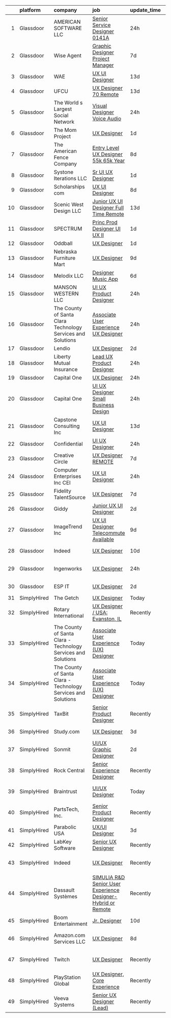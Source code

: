 

|    | platform    | company                                                       | job                                                                                                                                                                                                                                                                                                                                                                                                                                                                                                                                                                                                                                                                                                                                                                                                                                                                                                                                                                                                                                                                                                                                           | update_time   | location                   |
|---:|:------------|:--------------------------------------------------------------|:----------------------------------------------------------------------------------------------------------------------------------------------------------------------------------------------------------------------------------------------------------------------------------------------------------------------------------------------------------------------------------------------------------------------------------------------------------------------------------------------------------------------------------------------------------------------------------------------------------------------------------------------------------------------------------------------------------------------------------------------------------------------------------------------------------------------------------------------------------------------------------------------------------------------------------------------------------------------------------------------------------------------------------------------------------------------------------------------------------------------------------------------|:--------------|:---------------------------|
|  1 | Glassdoor   | AMERICAN SOFTWARE LLC                                         | [Senior Service Designer 0141A](https://www.glassdoor.com/partner/jobListing.htm?pos=117&ao=1110586&s=58&guid=0000018290d604b6bf4d96ce79d32373&src=GD_JOB_AD&t=SR&vt=w&ea=1&cs=1_02724bdc&cb=1660287321622&jobListingId=1008067765389&cpc=214153447B1391FC&jrtk=3-0-1ga8dc16rihkp801-1ga8dc179i9jm800-36cf27e8917f693b--6NYlbfkN0CNayYzF1mBaI40OgT78t3Q2d9IxlwDzhsYR4HK7epYUURqj7ThGxAT4h9lOQYmKq9R3ry62CA4koyTcYr3Zw2Xl7Wk_LJppx8iOy81pyvJTYTdEu3LB-KunCxo9zQ-ykFkhUcCsz2tbVAPKkn4sOtyM53CnghWURXZsJEgUIdQ_oWhBsHE85R1IYBP4NZJp5QqqjjGR8vKN3zJHIPVShisflpEEm9BNCUcJVIkgUb2Pbvoj6Xt3XM9kJhPNHKsYCQNagRbsURdz05OrOs6DBvLbd3ruolA1PQsdA-8WgERFYflOkVPxD0SyhN6nq58ZY_ERWM1BkFz72SzDp1xfsyFPP2VLaxdeGL8kZeUqaQIC3mRGmyDKVUYDRM_qd_KVrxGG0sPlkXkRB3Ug0eX1lteHMA2CuYv-CFH3dhUeZKq-xhqkyEhA3r6d-iaIU9OE2Wz5HdcBLC2Kh9ym51nIsPk9mw91_0MAWN_jx6zO2Sd3qP1iGnXT_GcoCGr3MAR-8RYBXopoPu6PQ%3D%3D)                                                                                                                                                                                                                                                          | 24h           | New York, NY               |
|  2 | Glassdoor   | Wise Agent                                                    | [Graphic Designer Project Manager](https://www.glassdoor.com/partner/jobListing.htm?pos=111&ao=1110586&s=58&guid=0000018290d604b6bf4d96ce79d32373&src=GD_JOB_AD&t=SR&vt=w&ea=1&cs=1_27d55584&cb=1660287321621&jobListingId=1008054049171&cpc=3999BE48C643E528&jrtk=3-0-1ga8dc16rihkp801-1ga8dc179i9jm800-21ca0f20fe3c94ba--6NYlbfkN0AZiaPZyccuKjlre0e0RaBFeO48J0QExrO5hcuLctOVaPe6Glnh5giSs6AGTgixJykz5he43CJqURQ9viYJfvNgl5UfKE9OSFbZWacjKhylcihXFNJoSQoDaVQcqwEhN9MFMNXeB0BfidCzYiaXXn5VEvjXZpgvqCbwHrCoZE0mrzJpnUGRCxyPK7ilK1AE9Wmi-DTOCjJv4g-j8i11QpV2k_NXsNRjd-bazuS2G8IDUGirxPapYIfydJDbeXAMRhOdpgsoUwXk7s3-E8w1nDCcUO-dhVz63GlOu9nG-7NwJVEuZR9u9UP5Sz_GFa9GCF5v-laqAs6HtSnfPfjohipEQiVhPNJZjVJlvq4RBnJi8e2AL5DrcBOpam_Tb4YmU2QOP1Nt33Qt1AoO14Mk8ypj2__csk9yEES4WH8l2wgWKNSANeVKwh4FBX5IdFCoJrXOLB6TCpAim19maOpq-mobNIZSd4pih0AWIQKnKxZ_lvlfXNB5vyVdALj-kvy2qfHpEZsm6wgQPfeV2_fTIb3E)                                                                                                                                                                                                                                                   | 7d            | Fountain Hills, AZ         |
|  3 | Glassdoor   | WAE                                                           | [UX UI Designer](https://www.glassdoor.com/partner/jobListing.htm?pos=102&ao=1110586&s=58&guid=0000018290d604b6bf4d96ce79d32373&src=GD_JOB_AD&t=SR&vt=w&ea=1&cs=1_375f6c12&cb=1660287321620&jobListingId=1008038079595&cpc=24BF2F2386F532EA&jrtk=3-0-1ga8dc16rihkp801-1ga8dc179i9jm800-96f810d3dd78a011--6NYlbfkN0Bl9QJxqCZcWcAyXa034HOvbvet4oZucNDN581_ynRfl1w4Z2vSbYLN9J-8UY_LNbg3m-wMLwqRrFpu-w6Fm9bPy0kEXKbXLW2JhRjyeVIahrFNWy0-9x_5p1p1HaKqIlArE7_fjiNvi59wTmWRIQFnQXAdZ0TN2uC0Qo09sXqJsN5MOWqfKoMeCEFkTfsYeyR7C7aJm5fpR9PK0UAWaU7ShP-p3ASCbFZwE6ot83zBnaHYvrpJgPWikyvfX2DJpgjNeuVgGDdIBxBxbmpQLOajd3DDYV9AJUFudTLu8ITuK5CA8Gt9XM6keY2Nfv57YWg_HoyktwKpE8z65WBSDNeM7pJRinl0LT81k7Cmr9voPUJ-yI8xTAI5dX5qyGyQK_zRaS7913N0qAgNf4DvcOvlpEOo9-AcZ7GvQUhQdaE28SvHRFmlUgAeh9LBj9loAMvnDykJWzwgu3ibKTAyFA7RMXYgtUX0Kf-rFjYR4E4j0KMLG-DuiLXnqqIaX3DTdA2igGiHovHfRQ%3D%3D)                                                                                                                                                                                                                                                                         | 13d           | Rochester, NY              |
|  4 | Glassdoor   | UFCU                                                          | [UX Designer  70  Remote ](https://www.glassdoor.com/partner/jobListing.htm?pos=115&ao=1110586&s=58&guid=0000018290d604b6bf4d96ce79d32373&src=GD_JOB_AD&t=SR&vt=w&cs=1_dde676c6&cb=1660287321621&jobListingId=1008038574160&cpc=663B5FE45D73772E&jrtk=3-0-1ga8dc16rihkp801-1ga8dc179i9jm800-f5468c60b83a6162--6NYlbfkN0COIsiAufoJ7TepyQfZuhbLpUrlZy2PvzbTOUqn2udifdON2YaSOJXrhfeJc0Ki4sukQjzt4wfDqlHAXQtPSE0yo4y-DN7DSyjd1fTJvLL0mz1t_A_TWIHrj8AhkASkwONO6ui2CxM06CCNXUSRTcQ62dfCFtpAQ9_Ltt6uK4B011nx4VrajpPuQabzQ0HfpLolW91WTr5kss1wcmLufdjl6u3MoZqAl0T1566azFW4LcVf5PWC07C-grMESbHe7O94zdhU_zAwDuienSQhcUhaCMI5McXBWUniia0s2AipTeiLcq-oI30pFd-uMK2cJ-vLDdo6bAVWgfGE742EFcXbguh9ME_4kLcV-yOY9Z43-KlvpLTdVSMC4lTgqfIqn0iY_KodA9qplP63Ho9hLZqgjsmpnR9ccrHRj7foh4DYtWWoTiVIfxmU9rJLq_gkNAqsToQK3vk-Plfgj-k85SeerukwMsWXGv21WPojQOxW8tH_7RZE6wCzbN2ZtSkabtXshJeLWMhrTNz9Z3gtQhHmHL2GOgHBnS3Uf2qeRlLp3aAca2Xbyv4k2vDdYcOVqRcIguHE2vdthAZk3Bqsj5qKNotUCBybzLTtx99TzPsNM3x-OczvC0sYca5e9-_DpZxWnsWjivHTRIjUP8kaquV6cYD1huq6nFTaWCXXwob-7FxrLCVaKqNXC9kyrihDANxf630x8dNqlEJCoqvfQr4LecEVF75RM30%3D)                                                  | 13d           | Austin, TX                 |
|  5 | Glassdoor   | The World s Largest Social Network                            | [Visual Designer  Voice Audio ](https://www.glassdoor.com/partner/jobListing.htm?pos=130&ao=1110586&s=58&guid=0000018290d604b6bf4d96ce79d32373&src=GD_JOB_AD&t=SR&vt=w&ea=1&cs=1_0c9499c7&cb=1660287321623&jobListingId=1008067051053&cpc=59DEFF8D475298C3&jrtk=3-0-1ga8dc16rihkp801-1ga8dc179i9jm800-1209053d89b55e7e--6NYlbfkN0DSgjPPcnEdvoK3uuxfISLALE6pB1FR7YSHOr_tSg5_QGIhoz_2VqUepdcKLBLI_zTQW-ZBBRDRWOmMMbXSs6MnFFLHlAbrNBbLgj41y9kmhH-7ZuGawjtk00QA2SDA_dp_huO3uZNf3VBl_88HI1MpiSWduAg8XKkzc864kPjjJajHdUqvcTZGZcy2QsSXz9NlGfJO4ZYH-cRmCrpjWCVnapaWP8iw5cw_BeNMsa3dVe-bNNn0mt-83UC68Pquep6vIu0pKfhsRk-z15i0Ga8aWemZoZbz0dE1NjRHjDVSpQacQ0INUdK-yPbh0YQnw04kMVbFD7bZxOwL6heQdqvrwZl6Sf4OqvUaR2OdxCE0So_wtjZmtwYvBDtIsqdNberXCupE_Ha-4dH_UX996W-J4xN0VKPaJvPOwur7rq91pL97KC0sn52XXooxmjkLU1ntMHTRR4d65UP8awTnupfASCTyq8fAywmDMTstQNhY2r2GmUBFACZHlvBZbHRJWDrE1oB3Qm4kAcKAKL6e7C4MXVCLtnBj7ejP3bDWC4VpD_dtylIt8ABXZ1wSQOe2v_a1OS1mp98cN3Xco4R4bz9l)                                                                                                                                                                                      | 24h           | Philadelphia, PA           |
|  6 | Glassdoor   | The Mom Project                                               | [UX Designer](https://www.glassdoor.com/partner/jobListing.htm?pos=119&ao=1110586&s=58&guid=0000018290d604b6bf4d96ce79d32373&src=GD_JOB_AD&t=SR&vt=w&cs=1_c943d117&cb=1660287321622&jobListingId=1008066033947&cpc=84DBBAA61F05C438&jrtk=3-0-1ga8dc16rihkp801-1ga8dc179i9jm800-3414a3e727ea5e7c--6NYlbfkN0BDp_epf89aHDQhKpPegNJQ_ldQpEFZQsM9OcONMGxWx6pU56EKHF58QjVdAUvn2gWIlvxUIluqfvfdJFYL37_q6s0NJU9gFX2FVfF9TILVN2RsFiovdMMTsTZeZoFF37_llBp2GabR0w7DRJUkjSG-yT1mEbxsgK5KNtFMzY48VGZw_2jWVGuER1c-3jvhR0dpNFJ3gZcPaChddxL2R_Lp58htmlxW2beTjTMraKvTFx0c6VycVv3mMrQE4cLpaSE2WmcwsqCdM5RPhgsuqXErkX6km6YAEqrs5xBNt-79VE6JUeOwjtMdOFqDcQVMlLxozxAquy5trSTO8CtqHo04ITR9Lbmi1r9-XQ0kBdEh7wY3oJK9w0aLox8EvY2OnZtVScYANKVN4yUv_xgjxU1JnmyVSw1nqQDSoWIhooC9WSNbs7urZw7ywoeCWkwo0CrxA5PuRhMC6zJa9CLmKXfciUt6NXNAzeBaFRd0O0lkLhCZq_mkhuxrS-9K7kOyoGtFg_RgqctTwDaqWjm_x9cd9J8Dq6Fo2I5fQV_duFZ2BMEmFQfxpO4MCgm0hNT5aHtV5CyyujemUw%3D%3D)                                                                                                                                                                                                                 | 1d            | Remote                     |
|  7 | Glassdoor   | The American Fence Company                                    | [Entry Level UX Designer    55k  65k Year](https://www.glassdoor.com/partner/jobListing.htm?pos=101&ao=1110586&s=58&guid=0000018290d604b6bf4d96ce79d32373&src=GD_JOB_AD&t=SR&vt=w&cs=1_1152ae49&cb=1660287321619&jobListingId=1008051855167&cpc=BFF9BE5BDD8EF644&jrtk=3-0-1ga8dc16rihkp801-1ga8dc179i9jm800-05aa0501840e2858--6NYlbfkN0BXgK5Wey0GOC0s_U38rHIGDtN2gdI3pSTCxs03z5tTKHe3U0UllZ0Npu7dKq8V-92-r-R6XlKSF5K1loCnEKRCT8VU0puJiiCyB0yOh-c7yUcLJNQ7oWPbCdvBL4AUrgaProFPSCMkprSP5RAxFZvI9ZeSmgGM_Pere4E39QFzO88JPhfXQFjhQ4HAjH1WkJK8DvDws32pKja4eAt8np8oFTrEP5ZlptziinAWuaqfLZQln0RsTjAid-h5dDh3sZTnE8zivRItJwkNaIid9jdrD5SYSV2NF3-hnjAFYJ_ngOcFiKrFuZQO3cP90z-I4qL8_UKNRqte86oeb7MldBY9nC4--i0Pw6qKP3oIwN9yt5xMOt1DwXLPqcgud7PE8B6GkuFNJWAs1rq3JikH4paMtmNJNvVwbFW3rd38edr5Pn91NylcV3atsVxCEVblW9_5hlqoE7jOZaQxgVBmw4xDLDpJbW_z753-8oYifU23eLuWPIXSywJAo_kJn0_nTpjUG7DAHDtwrLz1UVyOT2ZdPDw_Ml2Ghi9nXkHexcqP98e31s2XMzgy)                                                                                                                                                                                                                | 8d            | Lavista, NE                |
|  8 | Glassdoor   | Systone Iterations  LLC                                       | [Sr  UI UX Designer](https://www.glassdoor.com/partner/jobListing.htm?pos=118&ao=1110586&s=58&guid=0000018290d604b6bf4d96ce79d32373&src=GD_JOB_AD&t=SR&vt=w&ea=1&cs=1_b1178340&cb=1660287321622&jobListingId=1008066055467&cpc=853DEF62E69EE75B&jrtk=3-0-1ga8dc16rihkp801-1ga8dc179i9jm800-b22f278c9f3f0c76--6NYlbfkN0ADGbtVOLU8f41cQktJ21FYIQP6Y_sULqizaw5S43prLvuzToScTk3L2T6u3qze-SW9URA4lLF50hHrMF6kcBvOrRXNQm3FGw_tKl2MOzI76LyYWKu-lWXDWeC0zfqAC3e451UapxU1EU_MVPu2V4RYa1ERVC6nCruMFTdearK0NjCLPP0RcJKZTRDfvSFuT1f5wyiB_7sisUlCAg1LHu6fh2wkq9-PG8XuDKFEljbsD1itLENi09nEx3vCdkQwpXZ4V2-zscCU3jLVL6aSSroqCCHndVmJ8dS8WaHpmL3QDDOdVa0zGdufQj9gBegXZr0SVABCDAHkWxUr_g4y1WieXHPHplzu3J2DwjMiJI2Ae13WOCuTfsatwFGTebdQtsSjU5owD66yoX5LTwdntLb6Q6g2i75drxI0GK5tuKG8U0nfURL_mNfE3wlLmOtoNDG105Zyj4hZe0l15_8cZ2VpSJ6J8XjlPvSn1sZ0jkRy2oHnfDIkp5F1BCPwRsa8qTa-Nx9F9i2fug%3D%3D)                                                                                                                                                                                                                                                                     | 1d            | Remote                     |
|  9 | Glassdoor   | Scholarships com                                              | [UX UI Designer](https://www.glassdoor.com/partner/jobListing.htm?pos=110&ao=1110586&s=58&guid=0000018290d604b6bf4d96ce79d32373&src=GD_JOB_AD&t=SR&vt=w&ea=1&cs=1_65bb2788&cb=1660287321621&jobListingId=1008050079238&cpc=545C0D17DAD7ABB7&jrtk=3-0-1ga8dc16rihkp801-1ga8dc179i9jm800-97a8acf3ea5c8738--6NYlbfkN0DWtRa9NJfjQIs4MWRRqD4F41esfMsK79cV24t80VXfzZFDOyjDImd-O2TBHvFoHtLr3-3PIPVt4Nkd28xrIkk47n_PIbUDEnGGyWir2OTkskoiCdE_TwvvIkB8SMqB8nxYxXsVTFUAfKuWQwS9A2Fs1t4C7WHXKj1fjqB92hcE2iOCk6_tWoYoh_gB6y9bqOQ_lvJZZJ3uHCKT4gGjJCUD13Es-hfAvDSxFGdyWT8zTd55H9QMNjTJGksD3j9Bv30Fzc4KTNsmsHjAnbHwdcbKevjTg85UApRdQnOrz6cV_Yj6ZriJho11WLjbWtjJo3did3qu8rTkcmaK0rMvpMJCqb_EmX00OpYeFHN33pxmon543VUCBQrpnUgScdld-_UWcfHzrRKiuyCsLc0zbzbvLGduIPOEFJ55Id13n5wsA_XMMGLgpTnnLyfFLbQacdv5HpveAKCaNomIKtduf_okmpJ25wQfx70yorA22TzOsmWC1BjmGCBV)                                                                                                                                                                                                                                                                                                     | 8d            | Highland Park, IL          |
| 10 | Glassdoor   | Scenic West Design  LLC                                       | [Junior UX UI Designer  Full Time  Remote ](https://www.glassdoor.com/partner/jobListing.htm?pos=120&ao=1110586&s=58&guid=0000018290d604b6bf4d96ce79d32373&src=GD_JOB_AD&t=SR&vt=w&ea=1&cs=1_17bcaf21&cb=1660287321622&jobListingId=1008038829494&cpc=9908D8D4413DBB8A&jrtk=3-0-1ga8dc16rihkp801-1ga8dc179i9jm800-dc813bf411e91ac1--6NYlbfkN0Di20U8kyODQb6-AO2Vji-gz3AZLHnbpBo966FLagvruq3rFILu0QvDCpK9UhdhY_d3JowbU6n4M11Js_LYbmnqLHRnBQlkIY0B_Cmuwl9MtxMY5L1RwWegY5XzXch3d-pZliW03Y6g450BCFkjxvpcFSRt0cU3pNoMNOeHGzZK_laZvnMCqk-rCD8hJIbvwz4ZbPcMKwyh-Log43iRyszqYjfG4yCLjYuz7GhTk8aMLrqqq0ygi2bkz_RfhIdmMq7jJkACQFqAv-GPacltRE5iJ7ahYD3ku3-oImKFSaFKs89sn-sq1yjvKcIKRcvLFS041dWEoFV6s0E56srSf1H5aZBP6NopvxVT9kwZYZ1Gl0CrUqD-6C_YXV4zVA-xvBXFcuewepOWOjOIlYD91Xg5CEH6Gz5oDbf2x3ZQkJVKbUwLNVED3zAsitQHHlZYPMbE470TYzddqMdt01092M8k)                                                                                                                                                                                                                                                                                                          | 13d           | Remote                     |
| 11 | Glassdoor   | SPECTRUM                                                      | [Princ Prod Designer   UI UX II](https://www.glassdoor.com/partner/jobListing.htm?pos=125&ao=1110586&s=58&guid=0000018290d604b6bf4d96ce79d32373&src=GD_JOB_AD&t=SR&vt=w&cs=1_57b995e9&cb=1660287321623&jobListingId=1008065989121&cpc=DE56C24FF6DEC286&jrtk=3-0-1ga8dc16rihkp801-1ga8dc179i9jm800-6900457101d87a3c--6NYlbfkN0CeXNZYxOzgf11O9-TFJft4I5QLQjKTqoL33Rtx55G7TvJvoeF0OvnalWemQxNwsZs1AVdEbmyZ6lM69RI5ROspJ9A7UCABocGYZzl_-VyuQNq1W-u64cOfQOGJQd9xBbDNXlFiTndjfNVPmynPMxf8Fuf_tTQF1rD7gsMOY90kxnzr_sR_Ndt8rMxAI3pYgcivoj2fRu6KHt3V3Dz_2r4OngeNu8gY3JHIFzwLOZN6jGvfRAic43VcA163wlL39lwjDFAQ9Lxax-LSbda-VXApDRcSp2hB2PBtUdefDU1esY5iIcmmRNCL_VvgKCxt-W0BDoz6sHKRfT2yQV3wzHGXC0nSLfA3L2rmeXSNF5wYc7mvMlJJ2o9_80cTGZZkmQs0m4T0CTkuVbWvNCrKvw2CZdODlzT38qI-xBRyIyzZiVzT4_UM7wM3m25ZtuWfrSM%3D)                                                                                                                                                                                                                                                                                                                                            | 1d            | Greenwood Village, CO      |
| 12 | Glassdoor   | Oddball                                                       | [UX Designer](https://www.glassdoor.com/partner/jobListing.htm?pos=126&ao=1110586&s=58&guid=0000018290d604b6bf4d96ce79d32373&src=GD_JOB_AD&t=SR&vt=w&ea=1&cs=1_cb9dcf7d&cb=1660287321623&jobListingId=1008065550748&cpc=48B9F4758953335C&jrtk=3-0-1ga8dc16rihkp801-1ga8dc179i9jm800-13a53b514d376306--6NYlbfkN0DziAWqLD5XV9TlwCv7ToMcEMGvo4Y0raIGKY7Wg0KrL3iGx5yGQHVpqcwrH9QCqcIn6oJl25_MGg_osxpx4uNaq9xXD3FGBjmBsJ9oWYNFeW9KjNwwlEIO1ycXpO1bypm5bsoa8-TPq5q4RC-KmjUN-AvNciVI0QPCmdJBQznJb3H82UpKN-dvarcR4msHSuB8NmCfJXmkpEFJSumOvXM5XP0khfqtxBk_p4UJevveFVabH08YD86-wM3akyBAoZvWoZdj2gmPPt_dSoqSRKSsI1tGQq12sHc7_cF1BYvGZsDISCq9eiajVWD6_0vVjVruN-7qdqr6B85ofFiwZl7dM60i3KGJtGZye2iVz8jZVXGu8p3RASt11GKRbNxjJn7eJBFzgYB5JM9dvlqeYb3LOaBuxko6_2-FTd2FULpoVs7cd7f4eJ0-B_h_g4xvhPKoIa5Fys7mT5OKITqJ5RTqWT57X9lyrWx7R0vIYPNK12kt57Hhij7E0ncmPArQpexOmbyNUkgqaQ%3D%3D)                                                                                                                                                                                                                                                                            | 1d            | Remote                     |
| 13 | Glassdoor   | Nebraska Furniture Mart                                       | [UX Designer](https://www.glassdoor.com/partner/jobListing.htm?pos=104&ao=1110586&s=58&guid=0000018290d604b6bf4d96ce79d32373&src=GD_JOB_AD&t=SR&vt=w&cs=1_3dce1d36&cb=1660287321619&jobListingId=1008047340147&cpc=AE9F6614D4EC1B58&jrtk=3-0-1ga8dc16rihkp801-1ga8dc179i9jm800-9b2e3a8fe8118220--6NYlbfkN0Bx2LbAMGaa1rfOK_nDgFH7iPSITMHVlgswTeCEeQLKjCuu1dnVq54j81YJZ91nc3JUFXe72HV77g4mqc9EyYuZRG-gHmitGviLM2xODLgLwRKQsUw2QXgCV7dr4Xs2orrvPINdZPivXiKBTbSHVmqEIeh-FDPoqpwPhD7KPyoU_wTbR-LqqhHv-HnTjYsqYrpcUEoCdgSprS1JZAX_RE8eLyYqbzoTt_Pdf7IgNn3ziAdNWyA8nzDbJxfA155NjL21aARzwNH7Ls9nJQQ2weYMnHRkIJzUDMiq2-CyhPcpYZ9atCHgXFqvQYT1x3jYfB7crLGw8Ut9rLO2oNJ7RdAVi_Y7W_uFuxk7qkoktB3bDz8oW8aPqzRN2YOBB24b-Vg0FXMsLO2hlUWi-y_aqs0dpX-YvA4gYbPDh9u6pPYx2ENp-InGOmzERcVmQYbgWeS5wFZyqvYcGD-fWgIjE6CZ5KrVXZPHByKDn3oRICLG8Kw0HPIbWrWVhubbkYLUf7HXNZQfEotPB1CqmQESliE3PzduPhWOt1twAk8Ah-JL5D2t5SJTSEoCaG_GHOZBXA4m2dN2Xfp359r09vicJUPSsuJxmBNlqsH_c-kQiA6QhnTtKq4oMtWIOd8b-8hkGMW597hR9YZFwmPOm2vVi4SoJmj3ZvccpNyA_0PqTlH_dw%3D%3D)                                                                                                                 | 9d            | Omaha, NE                  |
| 14 | Glassdoor   | Melodix LLC                                                   | [Designer  Music App](https://www.glassdoor.com/partner/jobListing.htm?pos=122&ao=1110586&s=58&guid=0000018290d604b6bf4d96ce79d32373&src=GD_JOB_AD&t=SR&vt=w&ea=1&cs=1_5be19b36&cb=1660287321622&jobListingId=1008055438090&cpc=1120CD366D53BFD9&jrtk=3-0-1ga8dc16rihkp801-1ga8dc179i9jm800-ac0a77637fcb9bf8--6NYlbfkN0CdcVd3SDA1nO7RkKTAACmPV4xEt72Vls8LI2dqcgyOeN2acpaCqCtZFHnk2S48trzC_ObnGTOTe5kRGfu12v_De9jUavP08A2WRAog3aMdsjAI6I_R6O1cDNNKEa09O0E-iwX8N1-oYAU5FhKvOy5-7BJpglUoUiSCUUUOXhjsOD6RkIAJnCdLFpw6ltgLpfhI2P9kxW_YYQn9ooWf04zXAXTA-J5pZAjCYGBwwRvns_mXTQsKKPyW9G5XGQBjXhi2hFjfhJmRSrrCrbmtmKVXGYSINB8MIDs5pw4ZUXpn0hylzi4IbqGiiKzQ6xyzqzB2mtrhdErpkW78g2yjaJur1LmYd5XYKSv5uf1sWFzU5ReKKnN8VYGSz5rRk11Hy9M-VxpvUp-fDdFy8xyeV9ebTZrXxmsUftTMrPi4_vrEnBWg49KiDF66rQBj1pjUXihtbSDnz_J7yUSnmn4KJi_NXyUzZq_SzhrZcaod34lyyOdvD26s8E_r)                                                                                                                                                                                                                                                                                                | 6d            | Remote                     |
| 15 | Glassdoor   | MANSON WESTERN LLC                                            | [UI UX Product Designer](https://www.glassdoor.com/partner/jobListing.htm?pos=107&ao=1110586&s=58&guid=0000018290d604b6bf4d96ce79d32373&src=GD_JOB_AD&t=SR&vt=w&ea=1&cs=1_8fea74bf&cb=1660287321620&jobListingId=1008067754530&cpc=C49818E30565E1C5&jrtk=3-0-1ga8dc16rihkp801-1ga8dc179i9jm800-dfafc802d366770b--6NYlbfkN0CDuvr61fPbkBRmOc7wEo8zVc7w3kfgpjsKNZ1BUbVXatNOlODdKGhLzu0oUPUo0mNrdIre68B8F6EeXQ1gruyHEFJxIsmpQbtoBPAjclW5FjW_CuSD6bYDF2y5TpFSKLcdoA-LIRMJ0eoqnLhX5Qv5MTkdwsXj7jC_KL9aK2d1PjCapOK7Krg_cy1uCay1O8zsX440F4njCqiGKELtfhcpLiPu6QhClEItEck5yIpM6wrdf_MSnGjsjWpXr7hge4oAoM_3azuqifnI0q4kt4WhlFISfWtUR7pvblvyqeRAVRmscYn3kF-ekUqex80bnvAacEFhQ5hv0RLVBXODauFYY5yyWIZNI-8bRWfiFWV552Xxgm2-Nek8hxZnn8289BetCzHQ3PvwHxXGRARmvsinWtdwejX-gdcrQhLrGOe91h-o5NbZYFVGMaB9P0C8BTenpk4SvQPAYknzJZC3nKbtMplRhOwzMKTFeWnjFwtM-VBYMBseSAVXzNKXaQKxBkqwbdPApcLdga64naUeLjxrE2uhpLg-ZZ28nvoacTn3-sOkei8fBOHk5S3JEwijZsFPNTumXDurZMNlAwcNdSYizSQRuBXYuYs92Z-VNgAJwXfzkM_JUtlmaRL34l3PDrWDqHiIirFp2H9iYQXGrUGSrtWvCi25CokyV4J6FwuQ6WmHqOZtnZEQ9qNh9F_huXM5gfRLQ79z0PIZKmVjx4n2Z3tVXfsK7ZNB6JPeMVdcefXugM5oYWFHVo_Y6M0Z2UzWl59nhRnWzA%3D%3D) | 24h           | Torrance, CA               |
| 16 | Glassdoor   | The County of Santa Clara   Technology Services and Solutions | [Associate User Experience  UX  Designer](https://www.glassdoor.com/partner/jobListing.htm?pos=109&ao=1110586&s=58&guid=0000018290d604b6bf4d96ce79d32373&src=GD_JOB_AD&t=SR&vt=w&cs=1_cb516b1a&cb=1660287321620&jobListingId=1008067275989&cpc=973E6D846143997F&jrtk=3-0-1ga8dc16rihkp801-1ga8dc179i9jm800-74d31f3be24eab58--6NYlbfkN0D0uiyjuZXnA51WfIxe0zjUQuLZESkTqqPdEkCq0M_K6JTlFVFhPFVHAoY2qqYxF7GG4bCLQ8esXqsQlJJa16aBzcqoVcQZSiOTmj-slPCh4sXTxaNLEYnFDS16yup1XYiOMXnl8QiEQfpyC-xAzrftk57-A-KaM_f__VSI77ZcVCjl71MWgW3J5s21LNM_k6m_RuKh8-e7-vu_qgqHUIi07pTkx7AdaDB0tyvDVdURIqnPj-C-8hXJd3l3Qr8d8mCnJE9fKTrVsUQe7lYInShclJL95oNg0iwH4c5eSch9WZuNsXnWWbmOPnQSb0XAwaqDBLuS32pvzGOIJBz_tn8b6R6nGlzMteOuHBS81_byWPlcKbzP0lPkUR9FJ7hXlauGKeJR7-j6Bu_ROYQ6a2piUavuJc--ddvV7SdAB6lKhIlZkzxeevnqxRNWfyIbxUwkKX97NZXjHFyVejpD8rHDGeyxLwKrZgdwYLsTuqIinsgpgV99CDeG4s1uAMvpgCMHyw_HC2X0Cp7xu_OMB58PmTVoWiBrRc_JBSENkO9yiA%3D%3D)                                                                                                                                                                                                                     | 24h           | San Jose, CA               |
| 17 | Glassdoor   | Lendio                                                        | [UX Designer](https://www.glassdoor.com/partner/jobListing.htm?pos=113&ao=1110586&s=58&guid=0000018290d604b6bf4d96ce79d32373&src=GD_JOB_AD&t=SR&vt=w&ea=1&cs=1_11a7956a&cb=1660287321621&jobListingId=1008063542925&cpc=280AB1FAEDD8D536&jrtk=3-0-1ga8dc16rihkp801-1ga8dc179i9jm800-a6cf33f0da7aa4ab--6NYlbfkN0DeDTa8A5XXaP3hF5RUeGNUidlMB_lbQpEViSkLjPD18H4tnerHt4majvAAfyJrokhbXvatFXVw-Z_JJ4Q9pLj-hnrVK8uKuSnv5vvZvQV8dgHtf_LwYcQ66ho1cgvat75PWBUsuNN3nGAYgPZI1m-hlPHpuHTMp3a7gX3bplL-O_1icY7v_BGwJEDAFnLsDEjH7XkHK55utigFf1L1aBz3sHRmn1bcak4mY9VQtFMiDVqn8yEUjs4VUxV_aK4kXjfii_5ye83BH5AnE7HlqD4BXPg9eNxFx6A3nILURDlJ7V6Zos7iUFW4neXXxVvpalyxlV2tp9RdOc4h6g9tbpHx4mIbXnXpArhnUAPI-LsrqY1sDjgNRSK7Jg8t527BP8pz8yV9D2fH6Lf7jQQycbL3Xt6YjpLEKkUETdddx1qYXEcUSlQofDfE1yfaJ6gB7oLWOvsjlsDtz3jEO3oF6Gl-GJw1p-zWHxfd5-9zqebkZnaqkwG5baQne1dOKYEtSshsJaQ6SNXOc00DHz6TRZTX3_v5suLUvv45QI3JUpSIRABiB-46AJUSKM1jSHGZDDTrf4_FqloEvjFZTiLF2lum_bUbWzFOwOeGMIF2Eel-DA%3D%3D)                                                                                                                                                                            | 2d            | Lehi, UT                   |
| 18 | Glassdoor   | Liberty Mutual Insurance                                      | [Lead UX Product Designer](https://www.glassdoor.com/partner/jobListing.htm?pos=112&ao=1110586&s=58&guid=0000018290d604b6bf4d96ce79d32373&src=GD_JOB_AD&t=SR&vt=w&cs=1_5f9f6434&cb=1660287321621&jobListingId=1008067526227&cpc=9900C911F071612A&jrtk=3-0-1ga8dc16rihkp801-1ga8dc179i9jm800-980cb6a37d675ce3--6NYlbfkN0D19kSVUiNzG2UWy1lRGehFMusHrHGUl8ru40ax50wmt-THYVDVXiQ1RxehNPznEJF0ng2l6puwPyyCDbTQo6YURMUYLftQQ9L7Ru3t_xPqM1FlSwkHNvGeWcuuMZ94PqsDQyJhuBVuITCyQEy1lDWSOWEnVJPd0fs2-pB7nPL4pbDt4fX8VW653tvYXEr3mWv_RRSQqAFML4FWmv4fCE_GoFxlLnuzHAAukc5XwDdrxgiJIH2x7HPXe-O_bFIfBzoIk2b4_CI0H97e1Ofmv0DrQ5ZeecYxinWz7FDnV9CoCh6eRcmqE4QgByu1q45zri3FYdVCpefR5zTbV2CDPwR3h5kVU-wzbb0r3j9R4ig6CDbDog3BzwN3IcHihpNyPlik0jvtCk3mpx1PCgI1FcSbrZdOpXMjp6mdgfHNU2hhaqCU_byh-pZvO1D19tjyK4a2bL-GsmJWjLyeCiDlxrMY2mHJrhM7s4P07dFYCmXYkdpycCmGeOpyZAUpj-oUiXpoYlZePdZEJ8inp7u-nQLvDnCvFDQbNlKo1ybiJPaI7iHKObNQbfDRYS2nWW5_Z8jKHgA1yzsgTa9oGxkulRG2NmfYD7dkL_oWyvp0wGDssvv9rJbjaT1wKZKh4Aao2nXbQxFw4l8Tm6lHrnyjvo7p)                                                                                                                                | 24h           | Remote                     |
| 19 | Glassdoor   | Capital One                                                   | [UX Designer](https://www.glassdoor.com/partner/jobListing.htm?pos=106&ao=1110586&s=58&guid=0000018290d604b6bf4d96ce79d32373&src=GD_JOB_AD&t=SR&vt=w&cs=1_636cb0ee&cb=1660287321620&jobListingId=1008067654584&cpc=82ABD2B5CEB98952&jrtk=3-0-1ga8dc16rihkp801-1ga8dc179i9jm800-6f2863e4565e9c1e--6NYlbfkN0C3j_zLGvpMLCdiZ0WC46XqVTA1VMZzOzKXPhAXwYlrNb9EbKZEg8x0wzjxx-xvfPodfTOGSjVNGXuNpLG9B64YMA374SFhvrFPPeR3yRu0b1w_td4DKNHqUHcR9BfkV8HMrZXNTP42raDA4UtmNPjeEeRC9Ofaybs1yS2lCfMZWOrAaiZW9lSiQwBGMCwowN_qwdTlgWfktNexn0S1ZO6xu0QOiY7TjAMccOD8BjSy4SifBjp5yx6uDrLlK7rLuWYbYuspA3J3Sf5yN0DTXhJIcENx5LVsmyDDmC-PXJUfd_chBv-JgWzsMYxeB7GY4OwqcDtJYOGvcojsykP9DL9C0quAQYIB7DbeQ1skrh0wuImImgb_rIh4BloZi969ViG5JtwUxJAiTfwHCeI8V-qyjU952iQnNTrpAoaXA2dwim1_DYMzUpcH5b7srvapi98%3D)                                                                                                                                                                                                                                                                                                                                                               | 24h           | Plano, TX                  |
| 20 | Glassdoor   | Capital One                                                   | [UI UX Designer   Small Business Design](https://www.glassdoor.com/partner/jobListing.htm?pos=108&ao=1110586&s=58&guid=0000018290d604b6bf4d96ce79d32373&src=GD_JOB_AD&t=SR&vt=w&cs=1_d62d7237&cb=1660287321620&jobListingId=1008067654623&cpc=878687325D2A5CC7&jrtk=3-0-1ga8dc16rihkp801-1ga8dc179i9jm800-deb4bd22f1a8a091--6NYlbfkN0C3j_zLGvpMLCdiZ0WC46XqVTA1VMZzOzKXPhAXwYlrNb9EbKZEg8x0wzjxx-xvfPodfTOGSjVNGTmVGnDPIh9PqUrKFm1Ysxm-bYPcxBwcGfFwXz3Qwp2PVGlDvoLUGOLwQLvpAR2E6FZ8YrHliUTSPdAkx6rN1kba_dkQDDuXI5gn0iEbbehlUdPOGqnttBhKV5G9160mJ-xDqOGGVGfPCLao1oxFYQHAJ29olFu7F4_Y91_d7zRSsr93qW8fkMs8yAg9tK2zk12JYcJ5X5NYAioCeCHuSrCpka61eJLL-bpcXrwhaVOkWamFymNHtFxujNBrCrRT9bM2S8LUdXksrJMltjDEC6o1TDtjquEnROH3Dm6F1pH9hdpX6QmtQoQ_4y2PbuH7VfL9UTTA1jR3NsjTsCSO4klFJIT2819tS0AHwoIOQz6KBUfXnMhlYgU%3D)                                                                                                                                                                                                                                                                                                                                    | 24h           | Richmond, VA               |
| 21 | Glassdoor   | Capstone Consulting Inc                                       | [UX UI Designer](https://www.glassdoor.com/partner/jobListing.htm?pos=114&ao=1110586&s=58&guid=0000018290d604b6bf4d96ce79d32373&src=GD_JOB_AD&t=SR&vt=w&ea=1&cs=1_d8591f7d&cb=1660287321621&jobListingId=1008038023907&cpc=59DF70BB7E75A6DF&jrtk=3-0-1ga8dc16rihkp801-1ga8dc179i9jm800-af061ea4a5cfc7b6--6NYlbfkN0B96V2X-ktcizmBETSpagECMuEmqz18d3bUfhM7kAXLffEXIEXFlRommVREmklqT0anZiBABEpXDNg3k9unyGK1ffV2YTkEWnCH4PrhuVsEdUG8WAGdHXvJhRiTukQ_sg1Aq7yQttyJVRn-YytSIbCZv_8IzO-XH5oy1KXeU3pHyBx37dGttXdNWWx-fQNHXJ9TbztGGgqzDNQZ-iQkUB3RcwZZmuV5jdTJjZPiz-6B-3rgSGxOm8pUQcuQZ6wu6lPloEgqmy7h0CbhdRfh2hjEBryjNW9x46AXDuGauaBqkJYFr-Mev0UUQN9m75B7cFZTdA6md9oofs6J-NLSNmqqi9ep5xXimi8vx1ECPSUXpb60mm0oxHnJ7xbmkNUSXGOrhBI4ukfEoRsMbKROXBSsALsovdqxue1Gsci_U_EHWQNSzxJq3dWDEUtZ4_r2PP9cE-cSpKN1OfeWlB7qlWmRU85SoKR68f1C7s_gXpOgjEwRmeh1c91IszLNGI3oLvk%3D)                                                                                                                                                                                                                                                                                       | 13d           | Remote                     |
| 22 | Glassdoor   | Confidential                                                  | [UI UX Designer](https://www.glassdoor.com/partner/jobListing.htm?pos=121&ao=1110586&s=58&guid=0000018290d604b6bf4d96ce79d32373&src=GD_JOB_AD&t=SR&vt=w&ea=1&cs=1_49f65350&cb=1660287321622&jobListingId=1008067427994&cpc=444700D72F2ECBCE&jrtk=3-0-1ga8dc16rihkp801-1ga8dc179i9jm800-dbb1fc666b935ed5--6NYlbfkN0B0loyvPYJ8wD4S7LZcbpG0lHdg-ap_IBmQwOBYVYgQJKGctTZBEAzlGkcvuXBkqA6UHp8cGI9fu1xtBQOns-O40rKW0CsIKuyLmkdBfVtAMAFRsA_LVYevvWbTtBhLM7Qao5yeTl4zQDyIQ1Ponb1Ip2-KIthBzYiq1vu0g2ixb_sKyBvkTYPnbjE-NmOpsfMSc0XdAlYDvGq8MwLdi1Ry3P2LTfmdzgFdGcy-tpbrLVZjGhvH7l2WpDw_HTaNxcr_Q1jGMKP7olKlS2Lnt63Kt2mSrKVrprkhT3ix9bKBKhwxkZCrEXsr8TOYwoV71fhE196CZIJKXE5LQc_gfo1FcTmuETun8bpScAH4ovYcEvWJkZ6HTEdcyDJcjQNVvoz2g7A3Vk9Ed458dRlyQv2AD_mcR6T6x0-Z4FqxpwWaTvT-ETMS9IamkXFtEhyOJIN6Ohy48tIdywiYOHd6GzbJXFG3X827oZBqEZRWWTV55WlSp9fnW72d4NxUsINBUCuCKySQVvqekQ%3D%3D)                                                                                                                                                                                                                                                                         | 24h           | Los Angeles, CA            |
| 23 | Glassdoor   | Creative Circle                                               | [UX Designer  REMOTE ](https://www.glassdoor.com/partner/jobListing.htm?pos=127&ao=1110586&s=58&guid=0000018290d604b6bf4d96ce79d32373&src=GD_JOB_AD&t=SR&vt=w&cs=1_623ef243&cb=1660287321623&jobListingId=1008052746446&cpc=4B86475FAF393599&jrtk=3-0-1ga8dc16rihkp801-1ga8dc179i9jm800-1b6fe3b63369569d--6NYlbfkN0BPwlZa85gbT4Q3XYQoU_uQn0Qmw9zd_9UNfmcwtqAVud1yvyq1Z4UAlx1bxhDUi3LksnLBypyz1urVLJnLu0r9suKx4CsvOJ2xlPgz7Dfg9IYONsldf0FLmX118_nqRTvOleC-RQZVdM07SH0NKZlnBlBv4A2yPpbQ-rNALhhPwZRPk4do5mv-mJpRiFiMpA0mC0wVGm0jPpVeb5S1Ipbu5Jy5nyAt_UvO4FrkIkpo94hzeocBz1zyDmOW5yDxWEXA47MyLzkmsc3skjZSfA9wJJzqpeF7q2M05ev8gUdRJpjL2iyJ-kzdLS6-vX70E9zsQ5BUhG2Hj6xccjSNcSLszZfsnat8k6O9EaljMfQrSbxL_3XW39ntUiY0DXm_RoegUX7EPqhFkwZRqoU7ISxt98nnx3wbjv4xKFS2bmLdY8ZoUb6EsVc24yYwk358HeB9l_H0lq1J-M-LeKkcVZOkwMh7kudxgs2BDyJA_T-6PyZ4m8IvN_GcyUtOryGAPw1fwqJOKuzbfw%3D%3D)                                                                                                                                                                                                                                                                        | 7d            | Austin, TX                 |
| 24 | Glassdoor   | Computer Enterprises  Inc   CEI                               | [UX UI Designer](https://www.glassdoor.com/partner/jobListing.htm?pos=129&ao=1110586&s=58&guid=0000018290d604b6bf4d96ce79d32373&src=GD_JOB_AD&t=SR&vt=w&ea=1&cs=1_d1e78258&cb=1660287321623&jobListingId=1008067247161&cpc=FB7E4A1762AE5BEC&jrtk=3-0-1ga8dc16rihkp801-1ga8dc179i9jm800-647f1ea796305346--6NYlbfkN0AVVnl_N3xmP3MApcGA3sr6MLnz8P423WWILI1WvbjE8Ry71v-lom9NKs8rBQiPPSeGhcJC9zy-kDD4gx97C7XbTlPhD1shaLDSlPZahl1IM2ytRLN0NwVVyUfdvZTUQ55GDwO6nhQlOURBavu1RZZ_RvN7X3orceE3CEchF8cp6fIqWgb8JnY3LpDg9TuMj4J7ZsOql8rkQr3rY3E-80Em8HpWSVF-r6gqxxKsZ-nNhcqes9BVBUrVjjTYyCZEWMgV8BzzZTgEZV4BSOY4CJOsaJPcqcjSH0SdtmGGYbSLwx84PlboMIgli10Mr5XbFPPR-f1h0GkaWnVcR1GV7ffFleFeAPEJ5WNR8LRLi9dRzVyqIFFjP4K6RbrJFj2iw_pC4LqEUNQ1pDrid9Z4dmzysm4SeHcZJ9sR5XghOzZOrrhoCEpFF5wVDNpdpqqJud_Pu7GGNW7Eks-uoEWJQnrqytT-sN-q3US-b0x1RGyiYo8uPAvOnQHSYQQlfcztnd7fng8qo9rSNg%3D%3D)                                                                                                                                                                                                                                                                         | 24h           | Cincinnati, OH             |
| 25 | Glassdoor   | Fidelity TalentSource                                         | [UX Designer](https://www.glassdoor.com/partner/jobListing.htm?pos=105&ao=1110586&s=58&guid=0000018290d604b6bf4d96ce79d32373&src=GD_JOB_AD&t=SR&vt=w&cs=1_295611ed&cb=1660287321620&jobListingId=1008052538856&cpc=31763034DC79FFE4&jrtk=3-0-1ga8dc16rihkp801-1ga8dc179i9jm800-93232720e66c1755--6NYlbfkN0AoYXfdOe7El6-Ykny_IbMrQLc_ftZ75MJybi-dJXWXjsCzoyCJRRBVlF9fO0cfHB9DjrtpLMxis-DePOtvSFhBD_q8nhr2-5iBIH0QKy9CF8lNMFmorBRCRxYp8oEYTqMis6f30xhxeYWGRa3L1kUPOrJ8NxwvAZfzPM6x3XhQvn35xDkWgwjTDXQXpsLwYKE416k46vnXXvsV5QcO9A5qcviX-dtv1Ed0_78bR3M15yGSNJNCIHpn9R4SuHiPSNiioohvmamBFAYZvS0IlR0KmRbRBtCnpbmTUlggDRWdnEx-NeA4ybxpMDmiZ9RX7eJGqnPZ-1eItgFSEv0wwtlnd-2SubazuHAvwJi0AGluqqu-rWzVjDjYFjEVdV7tixkKr3z5Go9nKbvwjfK-waWmaFgGRQdLhj6lz2gONkJmj72IRryxCPFej5LOD_PrUi2U4qti4CWZUPFkFlJt-LH5aHM_IJAMVwecGWxAz1kVItumelMclrOXQcVt3pLwOb7ABrEUUuiYGw%3D%3D)                                                                                                                                                                                                                                                                                 | 7d            | Durham, NC                 |
| 26 | Glassdoor   | Giddy                                                         | [Junior UX UI Designer](https://www.glassdoor.com/partner/jobListing.htm?pos=124&ao=1110586&s=58&guid=0000018290d604b6bf4d96ce79d32373&src=GD_JOB_AD&t=SR&vt=w&ea=1&cs=1_4b6bb93f&cb=1660287321623&jobListingId=1008062786167&cpc=07D58528F3898F33&jrtk=3-0-1ga8dc16rihkp801-1ga8dc179i9jm800-503fa5c445aa6831--6NYlbfkN0Cd5ZvLdai7cR0fypH5_WiGezUQesq24dbKuF0ly35yawptN0PyaNvi6aCrfHDGFYBHkr5SnTj7vqUz0gNSWKlkIlVRjgoTRfSc15COtuzQOkcKUBHpInCXznilo76Ss-mcKTwm6lAe1YOtGYq0HhWRzFRV9xQw8kCq1IB-pOWZPA8D33AiodZ5BRt9vFliOz2wjbGp_ZA1efxImpcaHG1FG5604_p0hS1DYi3fMr6FbR6Gl5G96DulHPczbGDI2MOhYXA4WKPE3TzUWYHlXFmyTwBdQxNGjPUKvNwXhD1vlV5tx_4E74vmVouuKwkvP-t11u2windWvP8kO3meKhegW6h3opr8u0J77IxemZZnY-JMvqxHqepwV7rSUXu3KYmDjzWbXKEaSlMK989ZCZE_0G3nZI-voXRVq6DLVH2edvsm6a6ucLyD-U4SoYwa-xF-tczFzM3-VtTQbFx_3OSXoANcjUssG6u1hQsJqVb4ekgFddDk7ktoflClAWsviS_YVlFScS_XNQ%3D%3D)                                                                                                                                                                                                                                                                  | 2d            | Austin, TX                 |
| 27 | Glassdoor   | ImageTrend Inc                                                | [UX UI Designer   Telecommute Available](https://www.glassdoor.com/partner/jobListing.htm?pos=103&ao=1110586&s=58&guid=0000018290d604b6bf4d96ce79d32373&src=GD_JOB_AD&t=SR&vt=w&cs=1_58a32990&cb=1660287321619&jobListingId=1008048373553&cpc=179A63ACDFA89555&jrtk=3-0-1ga8dc16rihkp801-1ga8dc179i9jm800-c94349a35513245f--6NYlbfkN0DrwfU7w0F46R08ZIN8pn1s9hSRnqvJPcbWVx8YEyFsPHLaXtJqEtjTqwlAQ-H4t7MSv0M2iLarh8ZzZaQF3KycC-EX0dQyCJQpgYefs-bvc5nxDSpHI-TK2_mK7jV5m1VUN6jNqdprj6VColdWbV8kpq8w1yeA4bg0v789A-jofZlpuWDKkinDNSW5obJqSQAHh4_IxqRrl0GrebHQx4DKDPF9wcjC-8Am5yzM7SsYn-xV5v8uuYtHl5ZdyecsKjZfpm5JDosWdCXUhHz0r7EN054vYIxH5nKkWfSz_UZt1GLC8Nm6yYZMzW_Ao8My-89g-R6r_iJuavr0SOUsdbV3-Im1BbLs2aCquZ8XxwIShYLuUdMqSPcExVk1M45x1-FgsbLvnegGgP8Dt4ldg70UlmgjEKDoILGwbFn4c4VDPLqHNORLR2t4ka-jKKVRZxFz7oyfCod_Ec5ZV-8jamgtI05fRaiAZWfv0O6h_VRKyZQtyeJN3lciap4QI6PEgO9s-TkL5-qaINs8_wO4l_SbJYWgRNmWiM3fTeRzb-h1Mu3EU5mOANcyHcGYAvSlhF2TzVYpLCrlMbsqd9pDDUq2)                                                                                                                                                                                  | 9d            | United States              |
| 28 | Glassdoor   | Indeed                                                        | [UX Designer](https://www.glassdoor.com/partner/jobListing.htm?pos=123&ao=1110586&s=58&guid=0000018290d604b6bf4d96ce79d32373&src=GD_JOB_AD&t=SR&vt=w&cs=1_5dc1eafd&cb=1660287321622&jobListingId=1008044636838&cpc=A65DF3A704A48F9B&jrtk=3-0-1ga8dc16rihkp801-1ga8dc179i9jm800-829eadc5c2a87daa--6NYlbfkN0CiRNM7CVr8YueLFKlzwbFWI0o7IjV438l4sVrvKZ0flpURU_mqoI8EbsK64YRr3ODRnkzbF5OWG5eP7JRMM0GdsdcSmV0h0shrARMQjngkVDWa6ptlDjAiUlsjaxyNA3Afo0b2-v-BIRhmKywQ2W37zAPBuf2UhPTdPU7VY-2QYFzFz8fpkEIpO7_w4oyhlIa1kKbp5mG7CTXDGsvDtOoj5UM115Hg4oZTy9fnyIt6AH73FOx5Njgw_vZaFC4Jdg9547-M6N_464rax_9ko5Ck9qn7TfhGE9RDIJam25J9Az9aSWrxhp3vck587lsb5zr4qHgsEhMDjH3n1bl4gOaF1Nts8t8SXsh7_vR2JFgqmMEJcUbarOvy_Kzk4-4t7I1EFo0WIjOca9DwtHx7pUAZWIMndXrufpTYel_cdOHeSxcahAcaE6euvCFOgNB2zB49Fd8C5qyxPcIVXiIp0w7yiWbFiPYuj4dErhCOQN7XhRMs4Gy2QJOHcBnPZhpXt9U80CDDs44R_ciIIYLzkngb)                                                                                                                                                                                                                                                                             | 10d           | New York, NY               |
| 29 | Glassdoor   | Ingenworks                                                    | [UX Designer](https://www.glassdoor.com/partner/jobListing.htm?pos=128&ao=1110586&s=58&guid=0000018290d604b6bf4d96ce79d32373&src=GD_JOB_AD&t=SR&vt=w&ea=1&cs=1_9f221a4d&cb=1660287321628&jobListingId=1008067165421&cpc=1120CD366D53BFD9&jrtk=3-0-1ga8dc16rihkp801-1ga8dc179i9jm800-c9a1ca8a5f3ea712--6NYlbfkN0Dig86G4ktrNy1k7Kp4F3HibqhlkDPcqeaGoWAS92YbkPCRXdd8MPV5ZcO4V7kmnU_ufa0wJb1TJxPjdeJaKUKQR-aUStXazb5os3sIDMptdc3a-w1x2itUYkLo9sUr3y5ZfemiKMqD8kafZBzODJJDePxf9SnxE8OdCSRSksBwi89rhaLh3hmFXLeUuwg4qRQi2xlfxwuC8aNQpgo6JXRYMVIsg8pOlqQg5KKte8dyObwgmkylPvCSNQIyN3nKpoqetaB55WeGRy036UicdYuH3ifnnlnu7n3uZ9oGloWuPoX2JECJk4Dw0fiFGeGAQbFXdl7lvUY5GimxnSFfslrQQ3fOdjbfFt3UkmLafU2d3w2uTgocsreQA3N7BhYSygy4mXR-g4dXEtq3r7LCEDhX6VSh34aZQjBoyiUXV6-ItRkcH-4y7U2J0ETeXdEHvEuwgzMUOehc5goIX1AxApHQYuRvBqRDPhatDPcvTVjmYn-7kX88aHEb0tZfX1sNi-C9rC8qdNr0vevm24yefmas)                                                                                                                                                                                                                                                                        | 24h           | San Francisco, CA          |
| 30 | Glassdoor   | ESP IT                                                        | [UX Designer](https://www.glassdoor.com/partner/jobListing.htm?pos=116&ao=1110586&s=58&guid=0000018290d604b6bf4d96ce79d32373&src=GD_JOB_AD&t=SR&vt=w&ea=1&cs=1_763ff23f&cb=1660287321621&jobListingId=1008062866809&cpc=56632219D727AB75&jrtk=3-0-1ga8dc16rihkp801-1ga8dc179i9jm800-c6a8a1424391dcf0--6NYlbfkN0AARxRr_EUdOibJ9cfro25N2qhWWm4uJ3jiBN2q8G7T5P8WVrHsRMoMTnRJiJWyiSpzykM6kPvAhkr0-ZVbmu9ksZS_wF91uds_1JkpK7ar8nrE6__psFaGt5Iph9higAxb1lb2L8VQOQUixRWtlPtrW8wUMMLAqGX7gfMqVl_6eJrP-Ops4lOexJoHbvVKJ1slEio3P6Htmzp5-0l5X1QRxKWsXkdZW7jV5oEFY1uK_w6DRx8zPoay8kN1qzNJoloAz8UbndUS_5KvWfnNWwDBWdeTBHLkxcgeX7-rT-ad_Jx29SJCLPYP1r1d2k_6VZUo5rqibGwVrQ1IRBM3y5s_uAenTAs0N5rT00pxeXEW02iQNy6-3z8RxERnNhmQPwLfEL1Oopiiaj1nlmHzT2oUOkPB4jyjysGuZLLRkc1WRMe0Ky1ryLy7770FczFLyWhAV7rJU13XRRoCHPjbnoRlT668ylyDA4KGy6M3NcUwfuuP2D18pkntfdTlEiSmSbE33yxNw255yA%3D%3D)                                                                                                                                                                                                                                                                            | 2d            | Bloomington, MN            |
| 31 | SimplyHired | The Getch                                                     | [UX Designer](https://www.simplyhired.com/job/WzCqZ_rKxDAoaoDrhmkCQ-q-_geHv7lehSAHhHb7Z8mIFH8XRhR75w?q=ux+designer)                                                                                                                                                                                                                                                                                                                                                                                                                                                                                                                                                                                                                                                                                                                                                                                                                                                                                                                                                                                                                           | Today         | Remote                     |
| 32 | SimplyHired | Rotary International                                          | [UX Designer / USA: Evanston, IL](https://www.simplyhired.com/job/-0UTjoAdwALpU7EyhFmtGa7TZfbyDl_5S-u2gfLP24tVGW_pZ2h7wg?q=ux+designer)                                                                                                                                                                                                                                                                                                                                                                                                                                                                                                                                                                                                                                                                                                                                                                                                                                                                                                                                                                                                       | Recently      | Evanston, IL               |
| 33 | SimplyHired | The County of Santa Clara - Technology Services and Solutions | [Associate User Experience (UX) Designer](https://www.simplyhired.com/job/elG7yj0X4pE-0ozDto0Sgk1NifB5k-aJ7s1QZzrZNFum-0j1KStRkA?q=ux+designer)                                                                                                                                                                                                                                                                                                                                                                                                                                                                                                                                                                                                                                                                                                                                                                                                                                                                                                                                                                                               | Today         | San Jose, CA               |
| 34 | SimplyHired | The County of Santa Clara - Technology Services and Solutions | [Associate User Experience (UX) Designer](https://www.simplyhired.com/job/elG7yj0X4pE-0ozDto0Sgk1NifB5k-aJ7s1QZzrZNFum-0j1KStRkA?q=ux+designer)                                                                                                                                                                                                                                                                                                                                                                                                                                                                                                                                                                                                                                                                                                                                                                                                                                                                                                                                                                                               | Today         | San Jose, CA               |
| 35 | SimplyHired | TaxBit                                                        | [Senior Product Designer](https://www.simplyhired.com/job/VTkeFr892qLQgjuKPRFx8Im_5an71fzjjrJQdklGP3dNnhS8pqi-Yw?q=ux+designer)                                                                                                                                                                                                                                                                                                                                                                                                                                                                                                                                                                                                                                                                                                                                                                                                                                                                                                                                                                                                               | Recently      | Seattle, WA                |
| 36 | SimplyHired | Study.com                                                     | [UX Designer](https://www.simplyhired.com/job/ECa27YIBbSV6-FjNu5s4_yV_W53NTO2-1MBGel36Cm24scmb8JYdbA?q=ux+designer)                                                                                                                                                                                                                                                                                                                                                                                                                                                                                                                                                                                                                                                                                                                                                                                                                                                                                                                                                                                                                           | 3d            | Mountain View, CA          |
| 37 | SimplyHired | Sonmit                                                        | [UI/UX Graphic Designer](https://www.simplyhired.com/job/dkJTrSBI6fdnzi5DySIrhvKsJC5sGvAZZeMuq9qrdvAAAYSUxrRsuQ?q=ux+designer)                                                                                                                                                                                                                                                                                                                                                                                                                                                                                                                                                                                                                                                                                                                                                                                                                                                                                                                                                                                                                | 2d            | Remote                     |
| 38 | SimplyHired | Rock Central                                                  | [Senior Experience Designer](https://www.simplyhired.com/job/614TPN-I6z8RsLQz2ZCzhZREiXQ5ICela2OugNpBIA2Xt9GWnXt6BA?q=ux+designer)                                                                                                                                                                                                                                                                                                                                                                                                                                                                                                                                                                                                                                                                                                                                                                                                                                                                                                                                                                                                            | Recently      | Detroit, MI                |
| 39 | SimplyHired | Braintrust                                                    | [UI/UX Designer](https://www.simplyhired.com/job/KAbMwGIqFXynC8eKgB6mvqU_wTu2eBN9L5PNbrnQ_55DX48C8c2y7g?q=ux+designer)                                                                                                                                                                                                                                                                                                                                                                                                                                                                                                                                                                                                                                                                                                                                                                                                                                                                                                                                                                                                                        | Today         | San Francisco, CA          |
| 40 | SimplyHired | PartsTech, Inc.                                               | [Senior Product Designer](https://www.simplyhired.com/job/CT3Xf9nGQ5U0T1hi8d2XvEX6hpVam1AyQ0t6xyv4JRIo1gGQdeYnHQ?q=ux+designer)                                                                                                                                                                                                                                                                                                                                                                                                                                                                                                                                                                                                                                                                                                                                                                                                                                                                                                                                                                                                               | Recently      | Remote                     |
| 41 | SimplyHired | Parabolic USA                                                 | [UX/UI Designer](https://www.simplyhired.com/job/9ke2u-dKhWyJYSDWSonx6jMmCgc18h06Pza07HyMvnnciaqrRL8qaw?q=ux+designer)                                                                                                                                                                                                                                                                                                                                                                                                                                                                                                                                                                                                                                                                                                                                                                                                                                                                                                                                                                                                                        | 3d            | Remote +1 location         |
| 42 | SimplyHired | LabKey Software                                               | [Senior UX Designer](https://www.simplyhired.com/job/1Sb1F07gkcoYvDkxozIfGgYSpFEbxhfg058UdQNPx4izlU_I9m6Wjw?q=ux+designer)                                                                                                                                                                                                                                                                                                                                                                                                                                                                                                                                                                                                                                                                                                                                                                                                                                                                                                                                                                                                                    | Recently      | Washington State           |
| 43 | SimplyHired | Indeed                                                        | [UX Designer](https://www.simplyhired.com/job/URziMhrNTaKa1PLKfIfrhF-GuRmaj4gn2FhVHZfhBU3tWsV0R0J4dw?q=ux+designer)                                                                                                                                                                                                                                                                                                                                                                                                                                                                                                                                                                                                                                                                                                                                                                                                                                                                                                                                                                                                                           | Recently      | United States +4 locations |
| 44 | SimplyHired | Dassault Systèmes                                             | [SIMULIA R&D Senior User Experience Designer- Hybrid or Remote](https://www.simplyhired.com/job/KbPxIIBvr5yUZT46VkvaAvUqLDdTWEnCDl3G-4l1lgUX3Nmlf7feXA?q=ux+designer)                                                                                                                                                                                                                                                                                                                                                                                                                                                                                                                                                                                                                                                                                                                                                                                                                                                                                                                                                                         | Recently      | Johnston, RI               |
| 45 | SimplyHired | Boom Entertainment                                            | [Jr. Designer](https://www.simplyhired.com/job/3q4TzLmYShzW2C-9_7AcXemhLKz2E6QVpghA2dO9_Qxn6u4QvWymtA?q=ux+designer)                                                                                                                                                                                                                                                                                                                                                                                                                                                                                                                                                                                                                                                                                                                                                                                                                                                                                                                                                                                                                          | 10d           | New York, NY               |
| 46 | SimplyHired | Amazon.com Services LLC                                       | [UX Designer](https://www.simplyhired.com/job/oS6IGmRXYzbBOapCZ-grsawMPeHcdmF27zOb5cz_7MEQKQQHxQjX8w?q=ux+designer)                                                                                                                                                                                                                                                                                                                                                                                                                                                                                                                                                                                                                                                                                                                                                                                                                                                                                                                                                                                                                           | 8d            | Sunnyvale, CA +7 locations |
| 47 | SimplyHired | Twitch                                                        | [UX Designer](https://www.simplyhired.com/job/EDo_Qvr7vFIdWM6egrHL50-2QdTdA4HmO_WRL0tGp1BAcwz7azruXQ?q=ux+designer)                                                                                                                                                                                                                                                                                                                                                                                                                                                                                                                                                                                                                                                                                                                                                                                                                                                                                                                                                                                                                           | Recently      | San Francisco, CA          |
| 48 | SimplyHired | PlayStation Global                                            | [UX Designer, Core Experience](https://www.simplyhired.com/job/uVcT2zQ3QkNaTepgSDMnBYj5D-FqR5NpANoLiGutzSDNhRJeyVz_zw?q=ux+designer)                                                                                                                                                                                                                                                                                                                                                                                                                                                                                                                                                                                                                                                                                                                                                                                                                                                                                                                                                                                                          | Recently      | San Francisco, CA          |
| 49 | SimplyHired | Veeva Systems                                                 | [Senior UX Designer (Lead)](https://www.simplyhired.com/job/zotqg0LNyggwCvIVEN0GQD5X9uMwPE4Ruxm9_8sypuf_l-NU82U_IQ?q=ux+designer)                                                                                                                                                                                                                                                                                                                                                                                                                                                                                                                                                                                                                                                                                                                                                                                                                                                                                                                                                                                                             | Recently      | Boston, MA                 |